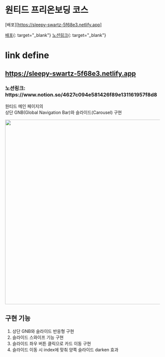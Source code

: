 # 원티드 프리온보딩 코스

[배포][https://sleepy-swartz-5f68e3.netlify.app]

[배포](https://sleepy-swartz-5f68e3.netlify.app){: target="_blank"} 
[노션링크](https://www.notion.so/4627c094e581426f89e131161957f8d8){: target="_blank"}

# link define
[배포]: https://sleepy-swartz-5f68e3.netlify.app

<h2><a href="https://sleepy-swartz-5f68e3.netlify.app" target="_blank">https://sleepy-swartz-5f68e3.netlify.app</a></h2>
<h3>노션링크: https://www.notion.so/4627c094e581426f89e131161957f8d8</h3>

원티드 메인 페이지의 <br/>
상단 GNB(Global Navigation Bar)와 슬라이드(Carousel) 구현

<img src="https://user-images.githubusercontent.com/68722179/150066998-77c333e2-2842-4d35-97e9-2a8d4ace690c.png" width="600" />

## 구현 기능
1. 상단 GNB와 슬라이드 반응형 구현
2. 슬라이드 스와이프 기능 구현 
3. 슬라이드 좌우 버튼 클릭으로 카드 이동 구현
4. 슬라이드 이동 시 index에 맞춰 양쪽 슬라이드 darken 효과
